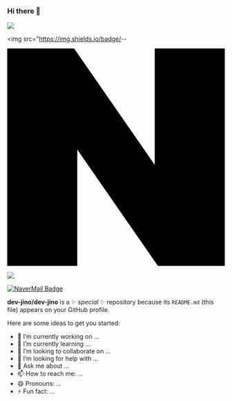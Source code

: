 ### Hi there 👋

<img src="https://img.shields.io/badge/Mail-03C75A?style=flat-square&logo=Naver&logoColor=white"/>


<img src="https://img.shields.io/badge/<LABEL>-<MESSAGE>-<COLOR>

<svg role="img" viewBox="0 0 24 24" xmlns="http://www.w3.org/2000/svg"><title>Naver</title><path d="M16.273 12.845 7.376 0H0v24h7.726V11.156L16.624 24H24V0h-7.727v12.845Z"/></svg>


<a href="mailto:wlsgh2029@naver.com">
   <img src="https://img.shields.io/badge/Gmail-d14836?style=flat-square&logo=Gmail&logoColor=white&link=wlsgh2029@naver.com"/>
</a>

[![NaverMail Badge](https://img.shields.io/badge/Mail-03C75A?style=flat-square&logo=Naver&logoColor=white&link=mailto:example@naver.com)](mailto:example@naver.com)


**dev-jino/dev-jino** is a ✨ _special_ ✨ repository because its `README.md` (this file) appears on your GitHub profile.

Here are some ideas to get you started:

- 🔭 I’m currently working on ...
- 🌱 I’m currently learning ...
- 👯 I’m looking to collaborate on ...
- 🤔 I’m looking for help with ...
- 💬 Ask me about ...
- 📫 How to reach me: ...
- 😄 Pronouns: ...
- ⚡ Fun fact: ...

